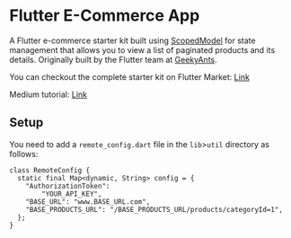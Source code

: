 # Flutter E-Commerce App

A Flutter e-commerce starter kit built using [ScopedModel](https://pub.dartlang.org/packages/scoped_model) for state management that allows you to view a list of paginated products and its details. Originally built by the Flutter team at [GeekyAnts](www.geekyants.com).

You can checkout the complete starter kit on Flutter Market: [Link](http://docs.fluttermarket.com/flutter-ecommerce-backend/woo-commerce.html)

Medium tutorial: [Link](www.medium.com)

## Setup

You need to add a `remote_config.dart` file in the `lib`>`util` directory as follows:

```
class RemoteConfig {
  static final Map<dynamic, String> config = {
    "AuthorizationToken":
        "YOUR_API_KEY",
    "BASE_URL": "www.BASE_URL.com",
    "BASE_PRODUCTS_URL": "/BASE_PRODUCTS_URL/products/categoryId=1",
  };
}
```
